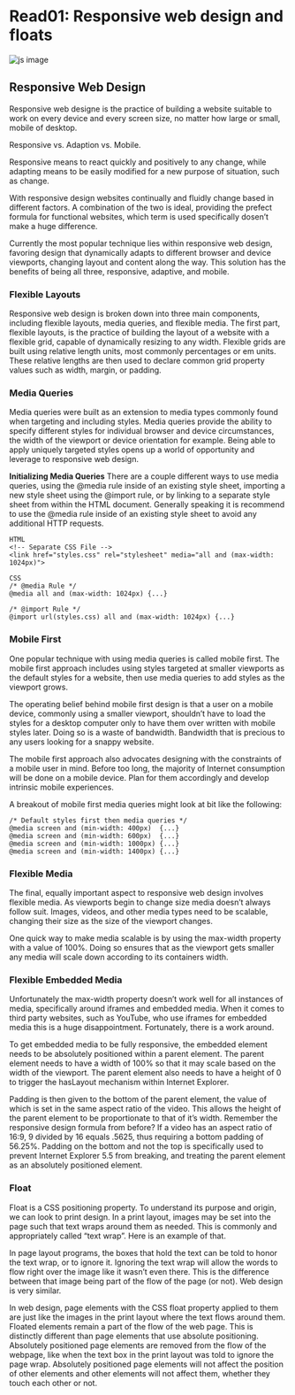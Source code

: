 # Read01: Responsive web design and floats
  
 ![js image](https://encrypted-tbn0.gstatic.com/images?q=tbn:ANd9GcQyfj6RGY_ydHDLwR0Ami4u1Fr9coLTVG1l3XNMxbqcOawfGTo&s) 

## Responsive Web Design
Responsive web designe is the practice of building a website suitable to work on every device and every screen size, no matter how large or small, mobile of desktop.

Responsive vs. Adaption vs. Mobile.

Responsive means to react quickly and positively to any change, while adapting means to be easily modified for a new purpose of situation, such as change.

With responsive design websites continually and fluidly change based in different factors. A combination of the two is ideal, providing the prefect formula for functional websites, which term is used specifically dosen’t make a huge difference.

Currently the most popular technique lies within responsive web design, favoring design that dynamically adapts to different browser and device viewports, changing layout and content along the way. This solution has the benefits of being all three, responsive, adaptive, and mobile.  
  

### Flexible Layouts
Responsive web design is broken down into three main components, including flexible layouts, media queries, and flexible media. The first part, flexible layouts, is the practice of building the layout of a website with a flexible grid, capable of dynamically resizing to any width. Flexible grids are built using relative length units, most commonly percentages or em units. These relative lengths are then used to declare common grid property values such as width, margin, or padding.

### Media Queries
Media queries were built as an extension to media types commonly found when targeting and including styles. Media queries provide the ability to specify different styles for individual browser and device circumstances, the width of the viewport or device orientation for example. Being able to apply uniquely targeted styles opens up a world of opportunity and leverage to responsive web design.

**Initializing Media Queries**
There are a couple different ways to use media queries, using the @media rule inside of an existing style sheet, importing a new style sheet using the @import rule, or by linking to a separate style sheet from within the HTML document. Generally speaking it is recommend to use the @media rule inside of an existing style sheet to avoid any additional HTTP requests.

```
HTML
<!-- Separate CSS File -->
<link href="styles.css" rel="stylesheet" media="all and (max-width: 1024px)">
```
```            
CSS
/* @media Rule */
@media all and (max-width: 1024px) {...}

/* @import Rule */
@import url(styles.css) all and (max-width: 1024px) {...}
```
### Mobile First
One popular technique with using media queries is called mobile first. The mobile first approach includes using styles targeted at smaller viewports as the default styles for a website, then use media queries to add styles as the viewport grows.

The operating belief behind mobile first design is that a user on a mobile device, commonly using a smaller viewport, shouldn’t have to load the styles for a desktop computer only to have them over written with mobile styles later. Doing so is a waste of bandwidth. Bandwidth that is precious to any users looking for a snappy website.

The mobile first approach also advocates designing with the constraints of a mobile user in mind. Before too long, the majority of Internet consumption will be done on a mobile device. Plan for them accordingly and develop intrinsic mobile experiences.

A breakout of mobile first media queries might look at bit like the following:
```
/* Default styles first then media queries */
@media screen and (min-width: 400px)  {...}
@media screen and (min-width: 600px)  {...}
@media screen and (min-width: 1000px) {...}
@media screen and (min-width: 1400px) {...}
```
### Flexible Media
The final, equally important aspect to responsive web design involves flexible media. As viewports begin to change size media doesn’t always follow suit. Images, videos, and other media types need to be scalable, changing their size as the size of the viewport changes.

One quick way to make media scalable is by using the max-width property with a value of 100%. Doing so ensures that as the viewport gets smaller any media will scale down according to its containers width.

### Flexible Embedded Media
Unfortunately the max-width property doesn’t work well for all instances of media, specifically around iframes and embedded media. When it comes to third party websites, such as YouTube, who use iframes for embedded media this is a huge disappointment. Fortunately, there is a work around.

To get embedded media to be fully responsive, the embedded element needs to be absolutely positioned within a parent element. The parent element needs to have a width of 100% so that it may scale based on the width of the viewport. The parent element also needs to have a height of 0 to trigger the hasLayout mechanism within Internet Explorer.

Padding is then given to the bottom of the parent element, the value of which is set in the same aspect ratio of the video. This allows the height of the parent element to be proportionate to that of it’s width. Remember the responsive design formula from before? If a video has an aspect ratio of 16:9, 9 divided by 16 equals .5625, thus requiring a bottom padding of 56.25%. Padding on the bottom and not the top is specifically used to prevent Internet Explorer 5.5 from breaking, and treating the parent element as an absolutely positioned element.

### Float
Float is a CSS positioning property. To understand its purpose and origin, we can look to print design. In a print layout, images may be set into the page such that text wraps around them as needed. This is commonly and appropriately called “text wrap”. Here is an example of that.


In page layout programs, the boxes that hold the text can be told to honor the text wrap, or to ignore it. Ignoring the text wrap will allow the words to flow right over the image like it wasn’t even there. This is the difference between that image being part of the flow of the page (or not). Web design is very similar.


In web design, page elements with the CSS float property applied to them are just like the images in the print layout where the text flows around them. Floated elements remain a part of the flow of the web page. This is distinctly different than page elements that use absolute positioning. Absolutely positioned page elements are removed from the flow of the webpage, like when the text box in the print layout was told to ignore the page wrap. Absolutely positioned page elements will not affect the position of other elements and other elements will not affect them, whether they touch each other or not.


              
